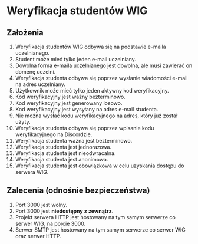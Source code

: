 # Weryfikacja studentów WIG

## Założenia

1. Weryfikacja studentów WIG odbywa się na podstawie e-maila uczelnianego.
2. Student może mieć tylko jeden e-mail uczelniany.
3. Dowolna forma e-maila uczelnianego jest dowolna, ale musi zawierać on domenę uczelni.
4. Weryfikacja studenta odbywa się poprzez wysłanie wiadomości e-mail na adres uczelniany.
5. Użytkownik może mieć tylko jeden aktywny kod weryfikacyjny.
6. Kod weryfikacyjny jest ważny bezterminowo.
7. Kod weryfikacyjny jest generowany losowo.
8. Kod weryfikacyjny jest wysyłany na adres e-mail studenta.
9. Nie można wysłać kodu weryfikacyjnego na adres, który już został użyty.
10. Weryfikacja studenta odbywa się poprzez wpisanie kodu weryfikacyjnego na Discordzie.
11. Weryfikacja studenta ważna jest bezterminowo.
12. Weryfikacja studenta jest jednorazowa.
13. Weryfikacja studenta jest nieodwracalna.
14. Weryfikacja studenta jest anonimowa.
15. Weryfikacja studenta jest obowiązkowa w celu uzyskania dostępu do serwera WIG.

## Zalecenia (odnośnie bezpieczeństwa)

1. Port 3000 jest wolny.
2. Port 3000 jest **niedostępny z zewnątrz**.
3. Projekt serwera HTTP jest hostowany na tym samym serwerze co serwer WIG, na porcie 3000.
4. Serwer SMTP jest hostowany na tym samym serwerze co serwer WIG oraz serwer HTTP.